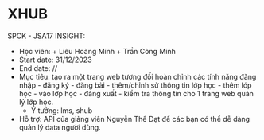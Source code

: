 # XHUB
SPCK - JSA17
INSIGHT:
  -  Học viên:
    + Liêu Hoàng Minh
    + Trần Công Minh
  - Start date: 31/12/2023
  - End date: //
  - Mục tiêu: tạo ra một trang web tương đối hoàn chỉnh các tính năng đăng nhập - đăng ký - đăng bài - thêm/chỉnh sử thông tin lớp học - thêm lớp học - vào lớp học - đăng xuất - kiểm tra thông tin cho 1 trang web quản lý lớp học.
    + Ý tưởng: lms, shub
  - Hỗ trợ: API của giảng viên Nguyễn Thế Đạt để các bạn có thể dễ dàng quản lý data người dùng.
